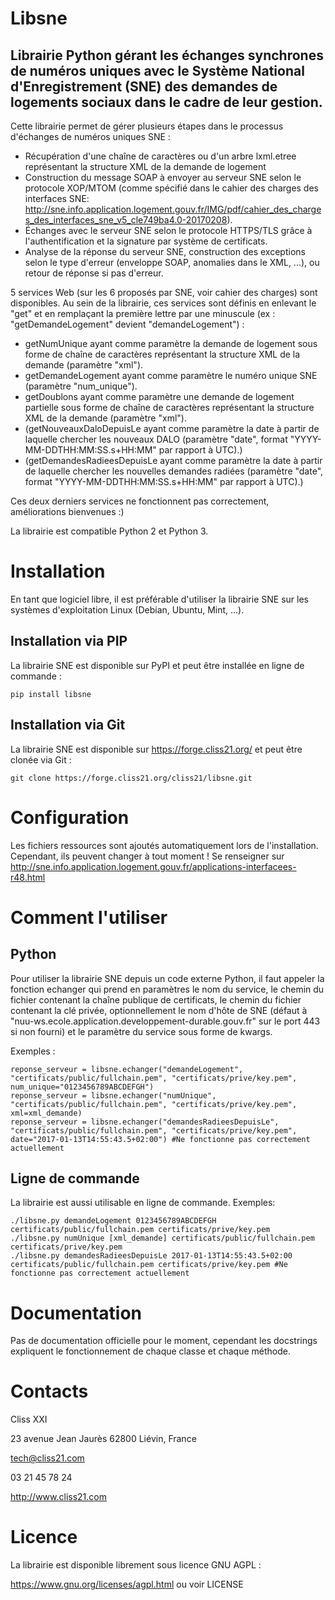 Libsne
===========

Librairie Python gérant les échanges synchrones de numéros uniques avec le
Système National d'Enregistrement (SNE) des demandes de logements sociaux dans
le cadre de leur gestion.
----------

Cette librairie permet de gérer plusieurs étapes dans le processus
d'échanges de numéros uniques SNE :

- Récupération d'une chaîne de caractères ou d'un arbre lxml.etree
représentant la structure XML de la demande de logement
- Construction du message SOAP à envoyer au serveur SNE selon le protocole
XOP/MTOM (comme spécifié dans le cahier des charges des interfaces SNE:
<http://sne.info.application.logement.gouv.fr/IMG/pdf/cahier_des_charges_des_interfaces_sne_v5_cle749ba4.0-20170208>).
- Échanges avec le serveur SNE selon le protocole HTTPS/TLS grâce à
l'authentification et la signature par système de certificats.
- Analyse de la réponse du serveur SNE, construction des exceptions selon le
type d'erreur (enveloppe SOAP, anomalies dans le XML, ...), ou retour de
réponse si pas d'erreur.

5 services Web (sur les 6 proposés par SNE, voir cahier des charges) sont
disponibles. Au sein de la librairie, ces services sont définis en enlevant le
"get" et en remplaçant la première lettre par une minuscule (ex :
"getDemandeLogement" devient "demandeLogement") :

- getNumUnique ayant comme paramètre la demande de logement sous forme de
chaîne de caractères représentant la structure XML de la demande (paramètre
"xml").
- getDemandeLogement ayant comme paramètre le numéro unique SNE (paramètre
"num_unique").
- getDoublons ayant comme paramètre une demande de logement partielle sous
forme de chaîne de caractères représentant la structure XML de la demande
(paramètre "xml").
- (getNouveauxDaloDepuisLe ayant comme paramètre la date à partir de laquelle
chercher les nouveaux DALO (paramètre "date", format
"YYYY-MM-DDTHH:MM:SS.s+HH:MM" par rapport à UTC).)
- (getDemandesRadieesDepuisLe ayant comme paramètre la date à partir de
laquelle chercher les nouvelles demandes radiées (paramètre "date", format
"YYYY-MM-DDTHH:MM:SS.s+HH:MM" par rapport à UTC).)

Ces deux derniers services ne fonctionnent pas correctement, améliorations bienvenues :)

La librairie est compatible Python 2 et Python 3.

# Installation

En tant que logiciel libre, il est préférable d'utiliser la librairie SNE sur
les systèmes d'exploitation Linux (Debian, Ubuntu, Mint, ...).

## Installation via PIP

La librairie SNE est disponible sur PyPI et peut être installée en ligne de
commande :

    pip install libsne

## Installation via Git

La librairie SNE est disponible sur <https://forge.cliss21.org/> et peut être
clonée via Git :

    git clone https://forge.cliss21.org/cliss21/libsne.git

# Configuration

Les fichiers ressources sont ajoutés automatiquement lors de l'installation. Cependant, ils peuvent
changer à tout moment ! Se renseigner sur
<http://sne.info.application.logement.gouv.fr/applications-interfacees-r48.html>

# Comment l'utiliser

## Python
 
Pour utiliser la librairie SNE depuis un code externe Python, il faut appeler
la fonction echanger qui prend en paramètres le nom du service, le chemin du
fichier contenant la chaîne publique de certificats, le chemin du fichier
contenant la clé privée, optionnellement le nom d'hôte de SNE (défaut à
"nuu-ws.ecole.application.developpement-durable.gouv.fr" sur le port 443 si
non fourni) et le paramètre du service sous forme de kwargs.

Exemples :

    reponse_serveur = libsne.echanger("demandeLogement", "certificats/public/fullchain.pem", "certificats/prive/key.pem", num_unique="0123456789ABCDEFGH")
    reponse_serveur = libsne.echanger("numUnique", "certificats/public/fullchain.pem", "certificats/prive/key.pem", xml=xml_demande)
    reponse_serveur = libsne.echanger("demandesRadieesDepuisLe", "certificats/public/fullchain.pem", "certificats/prive/key.pem", date="2017-01-13T14:55:43.5+02:00") #Ne fonctionne pas correctement actuellement

## Ligne de commande

La librairie est aussi utilisable en ligne de commande. Exemples:

    ./libsne.py demandeLogement 0123456789ABCDEFGH certificats/public/fullchain.pem certificats/prive/key.pem
    ./libsne.py numUnique [xml_demande] certificats/public/fullchain.pem certificats/prive/key.pem
    ./libsne.py demandesRadieesDepuisLe 2017-01-13T14:55:43.5+02:00 certificats/public/fullchain.pem certificats/prive/key.pem #Ne fonctionne pas correctement actuellement

# Documentation

Pas de documentation officielle pour le moment, cependant les docstrings
expliquent le fonctionnement de chaque classe et chaque méthode.

# Contacts

Cliss XXI

23 avenue Jean Jaurès 62800 Liévin, France

<tech@cliss21.com>

03 21 45 78 24

<http://www.cliss21.com>

# Licence

La librairie est disponible librement sous licence GNU AGPL : 

<https://www.gnu.org/licenses/agpl.html> ou voir LICENSE
